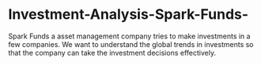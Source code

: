 # Investment-Analysis-Spark-Funds-
Spark Funds a asset management company tries to make investments in a few companies. We want to understand the global trends in investments so that the company can take the investment decisions effectively.
